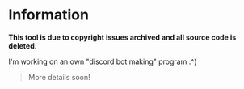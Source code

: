 # Information
**This tool is due to copyright issues archived and all source code is deleted.**

I'm working on an own "discord bot making" program :^)
> More details soon!
